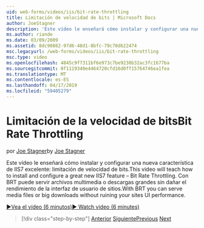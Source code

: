 ```yaml
---
uid: web-forms/videos/iis/bit-rate-throttling
title: Limitación de velocidad de bits | Microsoft Docs
author: JoeStagner
description: 'Este vídeo le enseñará cómo instalar y configurar una nueva característica de IIS7 excelente: limitación de velocidad de bits. Con BRT puede servir archivos multimedia o descargas grandes withou...'
ms.author: riande
ms.date: 03/09/2009
ms.assetid: 8dc90862-97d6-48d1-8bfc-79c70d622474
msc.legacyurl: /web-forms/videos/iis/bit-rate-throttling
msc.type: video
ms.openlocfilehash: 4845c9f7311bf6e973c7be9230b32ac3fc1677ba
ms.sourcegitcommit: 0f1119340e4464720cfd16d0ff15764746ea1fea
ms.translationtype: MT
ms.contentlocale: es-ES
ms.lasthandoff: 04/17/2019
ms.locfileid: "59405279"
---
```

# <a name="bit-rate-throttling"></a><span data-ttu-id="fb1f9-104">Limitación de la velocidad de bits</span><span class="sxs-lookup"><span data-stu-id="fb1f9-104">Bit Rate Throttling</span></span>

<span data-ttu-id="fb1f9-105">por [Joe Stagner](https://github.com/JoeStagner)</span><span class="sxs-lookup"><span data-stu-id="fb1f9-105">by [Joe Stagner](https://github.com/JoeStagner)</span></span>

<span data-ttu-id="fb1f9-106">Este vídeo le enseñará cómo instalar y configurar una nueva característica de IIS7 excelente: limitación de velocidad de bits.</span><span class="sxs-lookup"><span data-stu-id="fb1f9-106">This video will teach how to install and configure a great new IIS7 feature – Bit Rate Throttling.</span></span> <span data-ttu-id="fb1f9-107">Con BRT puede servir archivos multimedia o descargas grandes sin dañar el rendimiento de la interfaz de usuario de sitios.</span><span class="sxs-lookup"><span data-stu-id="fb1f9-107">With BRT you can serve media files or big downloads without ruining your sites UI performance.</span></span>

[<span data-ttu-id="fb1f9-108">&#9654;Vea el vídeo (6 minutos)</span><span class="sxs-lookup"><span data-stu-id="fb1f9-108">&#9654; Watch video (6 minutes)</span></span>](https://channel9.msdn.com/Blogs/ASP-NET-Site-Videos/bit-rate-throttling)

> [!div class="step-by-step"]
> <span data-ttu-id="fb1f9-109">[Anterior](installing-ftp7.md)
> [Siguiente](iis7-playlists.md)</span><span class="sxs-lookup"><span data-stu-id="fb1f9-109">[Previous](installing-ftp7.md)
[Next](iis7-playlists.md)</span></span>
